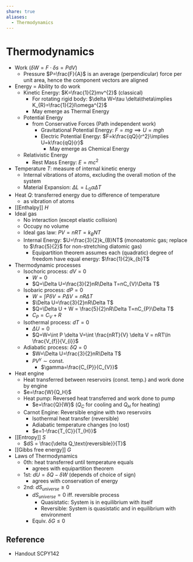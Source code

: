 ```yaml
---
share: true
aliases:
  - Thermodynamics
---
```


# Thermodynamics

- Work ($\delta W=F\cdot \delta s=PdV$)
	- Pressure $P=\frac{F}{A}$ is an average (perpendicular) force per unit area, hence the component vectors are aligned
- Energy = Ability to do work
	- Kinetic Energy: $K=\frac{1}{2}mv^{2}$ (classical)
		- For rotating rigid body: $\delta W=\tau \delta\theta\implies K_{R}=\frac{1}{2}I\omega^{2}$
		- May emerge as Thermal Energy
	- Potential Energy
		- from Conservative Forces (Path independent work)
			- Gravitational Potential Energy: $F=mg\implies U=mgh$
			- Electric Potential Energy: $F=k\frac{qQ}{r^2}\implies U=k\frac{qQ}{r}$
				- May emerge as Chemical Energy
	- Relativistic Energy
		- Rest Mass Energy: $E=mc^{2}$
- Temperature $T$: measure of internal kinetic energy
	- Internal vibrations of atoms, excluding the overall motion of the system
	- Material Expansion: $\Delta L = L_{0}\alpha\Delta T$
- Heat $Q$: transferred energy due to difference of temperature
	- as vibration of atoms
- [[Enthalpy]] $H$
- Ideal gas
	- No interaction (except elastic collision)
	- Occupy no volume
	- Ideal gas law: $PV=nRT=k_{B}NT$
	- Internal Energy: $U=\frac{3}{2}k_{B}NT$ (monoatomic gas; replace to $\frac{5}{2}$ for non-stretching diatomic gas)
		- Equipartition theorem assumes each (quadratic) degree of freedom have equal energy: $\frac{1}{2}k_{b}T$
- Thermodynamic processes
	- Isochoric process: $dV=0$
		- $W=0$
		- $Q=\Delta U=\frac{3}{2}nR\Delta T=nC_{V}\Delta T$
	- Isobaric process: $dP=0$
		- $W=\int P \delta V = P\Delta V=nR\Delta T$
		- $\Delta U=\frac{3}{2}nR\Delta T$
		- $Q=\Delta U + W = \frac{5}{2}nR\Delta T=nC_{P}\Delta T$
		- $C_{P}=C_{V}+R$
	- Isothermal process: $dT = 0$
		- $\Delta U=0$
		- $Q=W=\int P \delta V=\int \frac{nRT}{V} \delta V = nRT\ln \frac{V_{f}}{V_{i}}$
	- Adiabatic process: $\delta Q=0$
		- $W=\Delta U=\frac{3}{2}nR\Delta T$
		- $PV^{\gamma}\sim\text{const.}$
			- $\gamma=\frac{C_{P}}{C_{V}}$
- Heat engine
	- Heat transferred between reservoirs (const. temp.) and work done by engine
	- $e=\frac{W}{Q_H}$
	- Heat pump: Reversed heat transferred and work done to pump
		- $e=\frac{Q}{W}$ ($Q_{C}$ for cooling and $Q_{H}$ for heating)
	- Carnot Engine: Reversible engine with two reservoirs
		- Isothermal heat transfer (reversible)
		- Adiabatic temperature changes (no lost)
		- $e=1-\frac{T_{C}}{T_{H}}$
- [[Entropy]] $S$
	- $dS = \frac{\delta Q_\text{reversible}}{T}$
- [[Gibbs free energy]] $G$
- Laws of Thermodynamics
	- 0th: heat transferred until temperature equals
		- agrees with equipartition theorem
	- 1st: $dU=\delta Q-\delta W$ (depends of choice of sign)
		- agrees with conservation of energy
	- 2nd: $dS_{universe}\ge 0$
		- $dS_{universe} = 0$ iff. reversible process
			- Quasistatic: System is in equilibrium with itself
			- Reversible: System is quasistatic and in equilibrium with environment
		- Equiv. $\delta G\le 0$

## Reference

- Handout SCPY142
